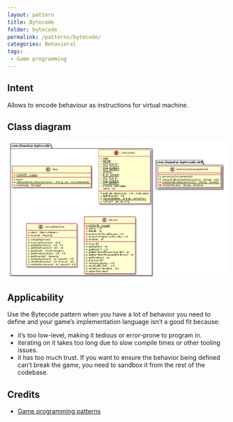 ```yaml
---
layout: pattern
title: Bytecode
folder: bytecode
permalink: /patterns/bytecode/
categories: Behavioral
tags:
 - Game programming
---
```


## Intent
Allows to encode behaviour as instructions for virtual machine.

## Class diagram
![alt text](./etc/bytecode.urm.png "Bytecode class diagram")

## Applicability
Use the Bytecode pattern when you have a lot of behavior you need to define and your
game’s implementation language isn’t a good fit because:

* it’s too low-level, making it tedious or error-prone to program in.
* iterating on it takes too long due to slow compile times or other tooling issues.
* it has too much trust. If you want to ensure the behavior being defined can’t break the game, you need to sandbox it from the rest of the codebase.

## Credits

* [Game programming patterns](http://gameprogrammingpatterns.com/bytecode.html)
